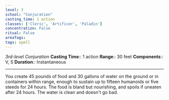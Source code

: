 ```yaml
---
level: 3
school: "Conjuration"
casting_time: 1 action
classes: ['Cleric', 'Artificer', 'Paladin']
concentration: False
ritual: False
areaTags: 
tags: spell
---
```


_3rd-level Conjuration_
**Casting Time**:: 1 action
**Range**:: 30 feet
**Components**:: V, S
**Duration**:: Instantaneous

---

You create 45 pounds of food and 30 gallons of water on the ground or in containers within range, enough to sustain up to fifteen humanoids or five steeds for 24 hours. The food is bland but nourishing, and spoils if uneaten after 24 hours. The water is clean and doesn't go bad.



